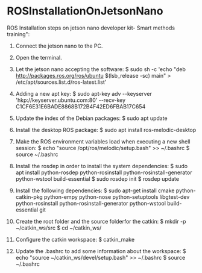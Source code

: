 # ROSInstallationOnJetsonNano
ROS Installation steps on jetson nano developer kit- Smart methods training":

1.	Connect the jetson nano to the PC.
2.	Open the terminal.
3.	Let the jetson nano accepting the software: 
$ sudo sh -c 'echo "deb http://packages.ros.org/ros/ubuntu $(lsb_release -sc) main" > /etc/apt/sources.list.d/ros-latest.list'   

4.	Adding a new apt key:
$ sudo apt-key adv --keyserver 'hkp://keyserver.ubuntu.com:80' --recv-key C1CF6E31E6BADE8868B172B4F42ED6FBAB17C654

5.	Update the index of the Debian packages:
$ sudo apt update

6.	Install the desktop ROS package:
$ sudo apt install ros-melodic-desktop

7.	Make the ROS environment variables load when executing a new shell session:
$ echo "source /opt/ros/melodic/setup.bash" >> ~/.bashrc 
$ source ~/.bashrc

8.	Install the rosdep in order to install the system dependencies:
$ sudo apt install python-rosdep python-rosinstall python-rosinstall-generator python-wstool build-essential
$ sudo rosdep init 
$ rosdep update

9.	Install the following dependencies:
$ sudo apt-get install cmake python-catkin-pkg python-empy python-nose python-setuptools libgtest-dev python-rosinstall python-rosinstall-generator python-wstool build-essential git

10.	Create the root folder and the source folderfor the catkin:
$ mkdir -p ~/catkin_ws/src 
$ cd ~/catkin_ws/

11.	Configure the catkin workspace:
$ catkin_make

12.	Update the .bashrc to add some information about the workspace:
$ echo "source ~/catkin_ws/devel/setup.bash" >> ~/.bashrc 
$ source ~/.bashrc

